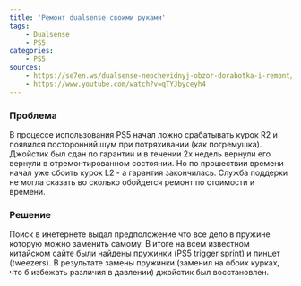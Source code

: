 ```yaml
---
title: 'Ремонт dualsense своими руками'
tags: 
    - Dualsense
    - PS5
categories:
    - PS5
sources:
    - https://se7en.ws/dualsense-neochevidnyj-obzor-dorabotka-i-remont/
    - https://www.youtube.com/watch?v=qTYJbyceyh4
---
```


### Проблема
В процессе использования PS5 начал ложно срабатывать курок R2 и появился посторонний шум при потряхивании (как погремушка). Джойстик был сдан по гарантии и в течении 2х недель вернули его вернули в отремонтированном состоянии. Но по прошествии времени начал уже сбоить курок L2 - а гарантия закончилась. Служба поддерки не могла сказать во сколько обойдется ремонт по стоимости и времени.

### Решение
Поиск в инетернете выдал предположение что все дело в пружине которую можно заменить самому. В итоге на всем известном китайском сайте были найдены пружинки (PS5 trigger sprint) и пинцет (tweezers). В результате замены пружинки (заменил на обоих курках, что б избежать различия в давлении) джойстик был восстановлен.